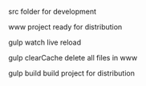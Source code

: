 src folder
	for development

www
	project ready for distribution

gulp watch
	live reload

gulp clearCache
	delete all files in www

gulp build
	build project for distribution
